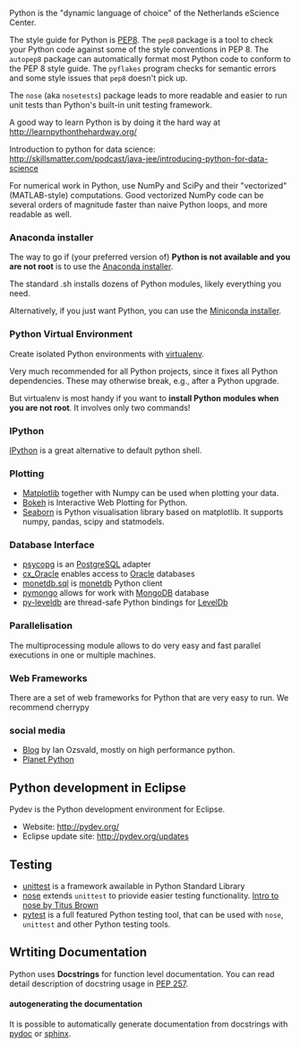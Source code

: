 Python is the "dynamic language of choice" of the Netherlands eScience Center.

The style guide for Python is [PEP8](http://www.python.org/dev/peps/pep-0008/). The `pep8` package is a tool to check your Python code against some of the style conventions in PEP 8. The `autopep8` package can automatically format most Python code to conform to the PEP 8 style guide. The `pyflakes` program checks for semantic errors and some style issues that `pep8` doesn't pick up.

The `nose` (aka `nosetests`) package leads to more readable and easier to run unit tests than Python's built-in unit testing framework.

A good way to learn Python is by doing it the hard way at http://learnpythonthehardway.org/

Introduction to python for data science: http://skillsmatter.com/podcast/java-jee/introducing-python-for-data-science

For numerical work in Python, use NumPy and SciPy and their "vectorized" (MATLAB-style) computations. Good vectorized NumPy code can be several orders of magnitude faster than naive Python loops, and more readable as well.

### Anaconda installer
The way to go if (your preferred version of) **Python is not available and you are not root** is to use the [Anaconda installer](http://continuum.io/downloads).

The standard .sh installs dozens of Python modules, likely everything you need.

Alternatively, if you just want Python, you can use the [Miniconda installer](http://conda.pydata.org/miniconda.html).

### Python Virtual Environment
Create isolated Python environments with [virtualenv](https://virtualenv.pypa.io/en/latest/).

Very much recommended for all Python projects, since it fixes all Python dependencies. These may otherwise break, e.g., after a Python upgrade. 

But virtualenv is most handy if you want to **install Python modules when you are not root**. It involves only two commands!

### IPython
[IPython](http://ipython.org) is a great alternative to default python shell.


### Plotting
* [Matplotlib](http://matplotlib.org) together with Numpy can be used when plotting your data.
* [Bokeh](https://github.com/bokeh/bokeh) is Interactive Web Plotting for Python.
* [Seaborn](http://stanford.edu/~mwaskom/software/seaborn/index.html) is Python visualisation
library based on matplotlib. It supports numpy, pandas, scipy and statmodels.

### Database Interface
* [psycopg](http://initd.org/psycopg/) is an [PostgreSQL](http://www.postgresql.org) adapter
* [cx_Oracle](http://cx-oracle.sourceforge.net) enables access to [Oracle](https://www.oracle.com/database/index.html) databases
* [monetdb.sql](https://www.monetdb.org/Documentation/Manuals/SQLreference/Programming/Python)
is [monetdb](https://www.monetdb.org) Python client
* [pymongo](http://api.mongodb.org/python/current/#) allows for work with [MongoDB](http://www.mongodb.com) database
* [py-leveldb](https://code.google.com/p/py-leveldb/) are thread-safe Python bindings for [LevelDb](https://github.com/google/leveldb)

### Parallelisation
The multiprocessing module allows to do very easy and fast parallel executions in one or multiple machines.

### Web Frameworks
There are a set of web frameworks for Python that are very easy to run. We recommend cherrypy

### social media
* [Blog](http://ianozsvald.com/) by Ian Ozsvald, mostly on high performance python.
* [Planet Python](http://planetpython.org)

## Python development in Eclipse

Pydev is the Python development environment for Eclipse.

- Website: http://pydev.org/
- Eclipse update site: http://pydev.org/updates

## Testing

* [unittest](https://docs.python.org/3/library/unittest.html) is a framework awailable in Python Standard Library
* [nose](https://nose.readthedocs.org/en/latest/) extends `unittest` to priovide easier testing functionality. [Intro to nose by Titus Brown](http://ivory.idyll.org/articles/nose-intro.html)
* [pytest](http://pytest.org/latest/) is a full featured Python testing tool, that can be used with `nose`, `unittest` and other Python testing tools.

## Wrtiting Documentation

Python uses **Docstrings** for function level documentation. You can read detail description of docstring usage in [PEP 257](https://www.python.org/dev/peps/pep-0257/).

#### autogenerating the documentation
It is possible to automatically generate documentation from docstrings with [pydoc](https://docs.python.org/2/library/pydoc.html) or [sphinx](http://sphinx-doc.org).

